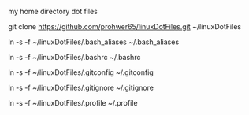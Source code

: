 my home directory dot files


git clone https://github.com/prohwer65/linuxDotFiles.git ~/linuxDotFiles

ln -s -f ~/linuxDotFiles/.bash_aliases ~/.bash_aliases

ln -s -f ~/linuxDotFiles/.bashrc ~/.bashrc

ln -s -f ~/linuxDotFiles/.gitconfig ~/.gitconfig

ln -s -f ~/linuxDotFiles/.gitignore ~/.gitignore

ln -s -f ~/linuxDotFiles/.profile ~/.profile

